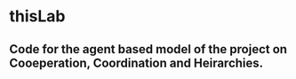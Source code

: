 # thisLab

## Code for the agent based model of the project on Cooeperation, Coordination and Heirarchies.
